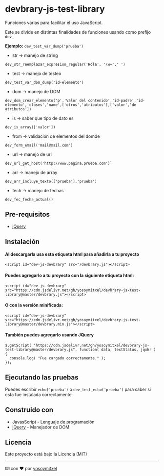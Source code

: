 # devbrary-js-test-library

Funciones varias para facilitar el uso JavaScript.

Este se divide en distintas finalidades de funciones usando como prefijo `dev_`

**Ejemplo:** `dev_test_var_dump('prueba')`

* str  -> manejo de string
```
dev_str_reemplazar_expresion_regular('Hola', '\w+',' ')
```
* test -> manejo de testeo
```
dev_test_var_dom_dump('id-elemento')
```
* dom  -> manejo de DOM
```
dev_dom_crear_elemento('p','Valor del contenido','id-padre','id-elemento','clases','name',['otros','atributos'],['valor','de atributos'])
```
* is  -> saber que tipo de dato es
```
dev_is_array(['valor'])
```
* from  -> validación de elementos del domde
```
dev_form_email('mail@mail.com')
```
* url -> manejo de url
```
dev_url_get_host('http://www.pagina.prueba.com')`
```
* arr  -> manejo de array
```
dev_arr_incluye_texto(['prueba'],'prueba')
```
* fech -> manejo de fechas
```
dev_fec_fecha_actual()
```

## Pre-requisitos

* [jQuery](https://jquery.com/)

## Instalación 
#### Al descargarla usa esta etiqueta html para añadirla a tu proyecto

`<script id="dev-js-devbrary" src="/devbrary.js"></script> `

#### Puedes agregarlo a tu proyecto con la siguiente etiqueta html:

`<script id="dev-js-devbrary" src="https://cdn.jsdelivr.net/gh/yosoymitxel/devbrary-js-test-library@master/devbrary.js"></script> `

#### O con la versión minificada:

`<script id="dev-js-devbrary" src="https://cdn.jsdelivr.net/gh/yosoymitxel/devbrary-js-test-library@master/devbrary.min.js"></script> `

#### También puedes agregarlo usando JQuery

```
$.getScript( "https://cdn.jsdelivr.net/gh/yosoymitxel/devbrary-js-test-library@master/devbrary.js", function( data, textStatus, jqxhr ) {
  console.log( "Fue cargado correctamente." );
});
```

## Ejecutando las pruebas

Puedes escribir `echo('prueba')` o `dev_test_echo('prueba')` para saber si esta fue instalada correctamente

## Construido con 

* JavasScript - Lenguaje de programación
* [jQuery](https://jquery.com/) - Manejador de DOM

## Licencia 

Este proyecto está bajo la Licencia (MIT) 


---
⌨️ con ❤️ por [yosoymitxel](https://github.com/yosoymitxel)
